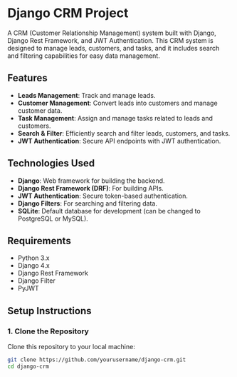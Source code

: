 # Django CRM Project

A CRM (Customer Relationship Management) system built with Django, Django Rest Framework, and JWT Authentication. This CRM system is designed to manage leads, customers, and tasks, and it includes search and filtering capabilities for easy data management.

## Features

- **Leads Management**: Track and manage leads.
- **Customer Management**: Convert leads into customers and manage customer data.
- **Task Management**: Assign and manage tasks related to leads and customers.
- **Search & Filter**: Efficiently search and filter leads, customers, and tasks.
- **JWT Authentication**: Secure API endpoints with JWT authentication.

## Technologies Used

- **Django**: Web framework for building the backend.
- **Django Rest Framework (DRF)**: For building APIs.
- **JWT Authentication**: Secure token-based authentication.
- **Django Filters**: For searching and filtering data.
- **SQLite**: Default database for development (can be changed to PostgreSQL or MySQL).

## Requirements

- Python 3.x
- Django 4.x
- Django Rest Framework
- Django Filter
- PyJWT

## Setup Instructions

### 1. Clone the Repository

Clone this repository to your local machine:

```bash
git clone https://github.com/yourusername/django-crm.git
cd django-crm
